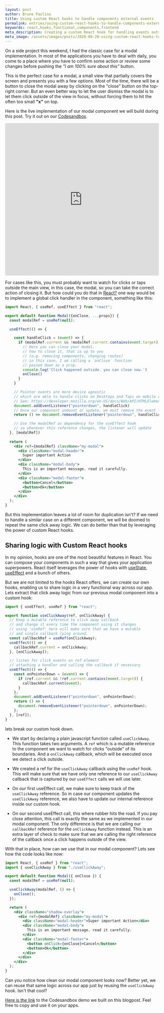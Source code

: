 ```yaml
---
layout: post
author: Bruno Paulino
title: Using custom React hooks to handle components external events
permalink: entries/using-custom-react-hooks-to-handle-components-external-events
keywords: react,hooks,functional,components,frontend
meta_description: Creating a custom React hook for handling events outside of components like dismissing a modal.
meta_image: /assets/images/posts/2020-09-20-using-custom-react-hooks-to-handle-components-external-events.jpg
---
```


On a side project this weekend, I had the classic case for a modal implementation. In most of the applications you have to deal with daily, you come to a place where you have to confirm some action or review some changes before pushing the _"I am 100% sure about this"_ button.

This is the perfect case for a modal, a small view that partially covers the screen and presents you with a few options. Most of the time, there will be a button to close the modal away by clicking on the "close" button on the top-right corner. But an even better way to let the user dismiss the modal is to let them click outside of the view in focus, without forcing them to hit the often too small __"x"__ on top.

Here is the live implementation of our modal component we will build during this post. Try it out on our [Codesandbox](https://codesandbox.io/s/small-browser-vosod?file=/src/Modal.js).

<iframe src="https://codesandbox.io/embed/react-custom-hooks-see0d?fontsize=14&hidenavigation=1&theme=dark&view=preview"
     style="width:100%; height:500px; border:0; border-radius: 4px; overflow:hidden;"
     title="react-custom-hooks"
     allow="accelerometer; ambient-light-sensor; camera; encrypted-media; geolocation; gyroscope; hid; microphone; midi; payment; usb; vr; xr-spatial-tracking"
     sandbox="allow-forms allow-modals allow-popups allow-presentation allow-same-origin allow-scripts"
   ></iframe>

For cases like this, you must probably want to watch for clicks or taps outside the main view, in this case, the modal, so you can take the correct action of closing it. But how could you do that in [React?](https://reactjs.org/) one way would be to implement a global click handler in the component, something like this:

```jsx
import React, { useRef, useEffect } from "react";

export default function Modal({onClose, ...props}) {
  const modalRef = useRef(null);

  useEffect(() => {

    const handleClick = (event) => {
      if (modalRef.current && !modalRef.current.contains(event.target)) {
        // Here you can close your modal.
        // how to close it, that is up to you
        // (e.g. removing components, changing routes)
        // in this case, I am calling a `onClose` function
        // passed down as a prop.
        console.log('Click happened outside. you can close now.')
        onClose()
      }
    }

    // Pointer events are more device agnostic
    // which are able to handle clicks on Desktops and Taps on mobile devices
    // See: https://developer.mozilla.org/en-US/docs/Web/API/HTMLElement/pointerdown_event
    document.addEventListener("pointerdown", handleClick)
    // Once our component unmount or update, we must remove the event listener
    return () => document.removeEventListener("pointerdown", handleClick)

    // Use the modalRef as dependency for the useEffect hook
    // so whenever this reference changes, the listener will update
  }, [modalRef])
  
  return (
    <div ref={modalRef} className="my-modal">
      <div className="modal-header">
        Super important Action
      </div>
      <div className="modal-body">
        This is an important message. read it carefully.
      </div>
      <div className="modal-footer">
        <button>Cancel</button>
        <button>Ok</button>
      </div>
    </div>
  );
}
```

But this implementation leaves a lot of room for duplication isn't? If we need to handle a similar case on a different component, we will be doomed to repeat the same click away logic. We can do better than that by leveraging the power of custom React hooks.

## Sharing logic with Custom React hooks

In my opinion, hooks are one of the most beautiful features in React. You can compose your components in such a way that gives your application superpowers. React itself leverages the power of hooks with [useState](https://reactjs.org/docs/hooks-state.html), [useEffect](https://reactjs.org/docs/hooks-effect.html) and a bunch of others.

But we are not limited to the hooks React offers, we can create our own hooks, enabling us to share logic in a very functional way across our app. Lets extract that click away logic from our previous modal component into a custom hook:

```jsx
import { useEffect, useRef } from "react";

export function useClickAway(ref, onClickAway) {
  // Keep a mutable reference to click away callback
  // and change it every time the component using it changes
  // using 'useRef' here will make sure that we have a mutable
  // and single callback lying around.
  const callbackRef = useRef(onClickAway);
  useEffect(() => {
    callbackRef.current = onClickAway;
  }, [onClickAway]);

  // listen for click events on ref element
  // attaching a handler and calling the callback if necessary
  useEffect(() => {
    const onPointerDown = (event) => {
      if (ref.current && !ref.current.contains(event.target)) {
        callbackRef.current(event);
      }
    };
    document.addEventListener("pointerdown", onPointerDown);
    return () => {
      document.removeEventListener("pointerdown", onPointerDown);
    };
  }, [ref]);
}
```

lets break our custom hook down.

* We start by declaring a plain javascript function called `useClickAway`. This function takes two arguments. A `ref` which is a mutable reference to the component we want to watch for clicks "outside" of its boundaries. And a `onClickAway` callback, which will be executed once we detect a click outside.

* We created a ref for the `useClickAway` callback using the `useRef` hook. This will make sure that we have only one reference to our `useClickAway` callback that is captured by our `useEffect` calls we will use later.

* On our first useEffect call, we make sure to keep track of the `useClickAway` reference. So in case our component updates the `useClickAway` reference, we also have to update our internal reference inside our custom hook.

* On our second useEffect call, this where rubber hits the road. If you pay close attention, this call is exactly the same as we implemented in our modal component. The only difference is that we are calling our `callbackRef` reference for the `onClickAway` function instead. This is an extra layer of check to make sure that we are calling the right reference of the callback once a click happens outside of the view.

With that in place, how can we use that in our modal component? Lets see how the code looks like now:

```jsx
import React, { useRef } from "react";
import { useClickAway } from "./useClickAway";

export default function Modal({ onClose }) {
  const modalRef = useRef(null);

  useClickAway(modalRef, () => {
    onClose();
  });

  return (
    <div className="shadow-overlay">
      <div ref={modalRef} className="my-modal">
        <div className="modal-header">Super important Action</div>
        <div className="modal-body">
          This is an important message. read it carefully.
        </div>
        <div className="modal-footer">
          <button onClick={onClose}>Cancel</button>
          <button>Ok</button>
        </div>
      </div>
    </div>
  );
}
```

Can you notice how clean our modal component looks now? Better yet, we can reuse that same logic across our app just by reusing the `useClickAway` hook. Isn't that cool?

[Here is the link](https://codesandbox.io/s/react-custom-hooks-see0d) to the Codesandbox demo we built on this blogpost. Feel free to copy and use it on your apps.